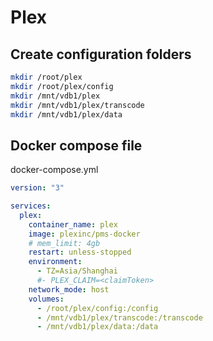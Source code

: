 # Plex


## Create configuration folders

```bash
mkdir /root/plex
mkdir /root/plex/config
mkdir /mnt/vdb1/plex
mkdir /mnt/vdb1/plex/transcode
mkdir /mnt/vdb1/plex/data
```

## Docker compose file

docker-compose.yml

```yml
version: "3"

services:
  plex:
    container_name: plex
    image: plexinc/pms-docker
    # mem_limit: 4gb
    restart: unless-stopped
    environment:
      - TZ=Asia/Shanghai
      #- PLEX_CLAIM=<claimToken>
    network_mode: host
    volumes:
      - /root/plex/config:/config
      - /mnt/vdb1/plex/transcode:/transcode
      - /mnt/vdb1/plex/data:/data
```

